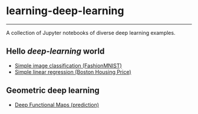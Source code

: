 # learning-deep-learning
----

A collection of Jupyter notebooks of diverse deep learning examples.

## Hello *deep-learning* world

* [Simple image classification (FashionMNIST)](hello-worlds/01_ImageClassification.ipynb)
* [Simple linear regression (Boston Housing Price)](hello-worlds/02_Regression.ipynb)

## Geometric deep learning

* [Deep Functional Maps (prediction)](geometric-deep-learning/fmnet/FMNet_Prediction.ipynb)